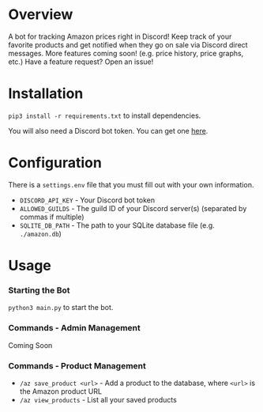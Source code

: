 # Overview
A bot for tracking Amazon prices right in Discord!
Keep track of your favorite products and get notified when they go on sale via Discord direct messages.
More features coming soon! (e.g. price history, price graphs, etc.) Have a feature request? Open an issue!

# Installation
`pip3 install -r requirements.txt` to install dependencies.

You will also need a Discord bot token. You can get one [here](https://discordapp.com/developers/applications).

# Configuration
There is a `settings.env` file that you must fill out with your own information.
* `DISCORD_API_KEY` - Your Discord bot token
* `ALLOWED_GUILDS` - The guild ID of your Discord server(s) (separated by commas if multiple)
* `SQLITE_DB_PATH` - The path to your SQLite database file (e.g. `./amazon.db`)

# Usage
### Starting the Bot
`python3 main.py` to start the bot.

### Commands - Admin Management
Coming Soon 

### Commands -  Product Management
* `/az save_product <url>` - Add a product to the database, where `<url>` is the Amazon product URL
* `/az view_products` - List all your saved products
